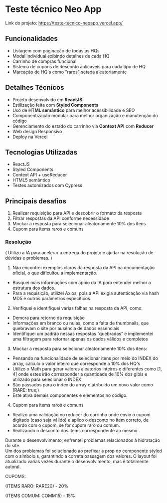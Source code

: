 # Teste técnico Neo App

Link do projeto: https://teste-tecnico-neoapp.vercel.app/

## Funcionalidades

- Listagem com paginação de todas as HQs
- Modal individual exibindo detalhes de cada HQ
- Carrinho de compras funcional
- Sistema de cupons de desconto aplicáveis para cada tipo de HQ
- Marcação de HQ's como "raros" setada aleatoriamente

## Detalhes Técnicos

- Projeto desenvolvido em **ReactJS**
- Estilização feita com **Styled Components**
- Uso de **HTML semântico** para melhor acessibilidade e SEO
- Componentização modular para melhor organização e manutenção do código
- Gerenciamento do estado do carrinho via **Context API** com **Reducer**
- Web design Responsivo
- Deploy na Vercel


## Tecnologias Utilizadas

- ReactJS
- Styled Components
- Context API + useReducer
- HTML5 semântico
- Testes automizados com Cypress


## Principais desafios

1. Realizar requisição para API e descobrir o formato da resposta  
2. Filtrar respostas da API conforme necessidade  
3. Mockar a resposta para selecionar aleatoriamente 10% dos itens
4. Cupom para items raros e comuns

### Resolução

( Utilizo a IA para acelerar a entrega do projeto e ajudar na resolução de dúvidas e problemas.  )
1. Não encontrei exemplos claros da resposta da API na documentação oficial, o que dificultou a implementação.  
- Busquei mais informações com apoio da IA para entender melhor a estrutura dos dados.  
- Para a requisição, utilizei Axios, pois a API exigia autenticação via hash MD5 e outros parâmetros específicos.

2. Verifiquei e identifiquei várias falhas na resposta da API, como:  
- Demora para retorno da requisição  
- Informações em branco ou nulas, como a falta de thumbnails, que quebravam o site por ausência de dados essenciais  
- Identifiquei um padrão nessas respostas “quebradas” e implementei uma filtragem para retornar apenas os dados válidos e completos

3. Mockar a resposta para selecionar aleatoriamente 10% dos itens:  
- Pensando na funcionalidade de selecionar itens por meio do INDEX do array, calculo o valor inteiro que corresponde a 10% dos HQ's
-  Utilizo o Math para gerar valores aleatorios inteiros e diferentes como [1, 4] onde
 estes irão corresponder a quantidade de 10% dos gibis e utilizado para selecionar o INDEX
- São passados para o index do array e atribuido um novo valor como (RARE: true;)
- Este ativa demais componentes e elementos no código.

4. Cupom para items raros e comuns
- Realizo uma validação no reducer do carrinho onde envio o cupom digitado (caso seja válido)
e aplico o desconto no item correto, de acordo com o cupom, se for cupom raro ou comum.
- Realizando o desconto dos items correspondente ao mesmo. 


Durante o desenvolvimento, enfrentei problemas relacionados à hidratação do site.  
Um dos problemas foi solucionado ao prefixar a prop do componente styled com o símbolo `$`, garantindo a correta passagem dos valores.
O layout foi atualizado varias vezes durante o desenvolvimento, mas é totalmente autoral.


CUPOMS:


(ITEMS RARO: RARE20) - 20%


(ITEMS COMUM: COMM15) - 15%
